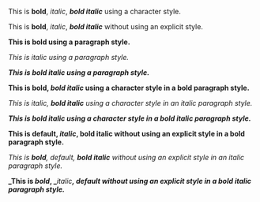 This is **bold**, _italic_, **_bold italic_** using a character style.

This is **bold**, _italic_, **_bold italic_** without using an explicit style.



**This is bold using a paragraph style.**

_This is italic using a paragraph style._

**_This is bold italic using a paragraph style._**



**This is bold, _bold italic_ using a character style in a bold paragraph style.**

_This is italic, _**_bold italic_**_ using a character style in an italic paragraph style._

**_This is bold italic using a character style in a bold italic paragraph style._**



**This is **default**, **_italic_**, bold italic without using an explicit style in a bold paragraph style.**

_This is _**bold**_, _default_, _**_bold italic_**_ without using an explicit style in an italic paragraph style._

**_This is _bold_, _**_italic_**_, _**default**_ without using an explicit style in a bold italic paragraph style._**

